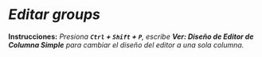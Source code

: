 <!-- Autor: Daniel Benjamin Perez Morales -->
<!-- GitHub: https://github.com/DanielBenjaminPerezMoralesDev13 -->
<!-- Gitlab: https://gitlab.com/DanielBenjaminPerezMoralesDev13 -->
<!-- Correo electrónico: danielperezdev@proton.me -->

# ***Editar groups***

**Instrucciones:**
*Presiona **`Ctrl` + `Shift` + `P`**, escribe **Ver: Diseño de Editor de Columna Simple** para cambiar el diseño del editor a una sola columna.*
